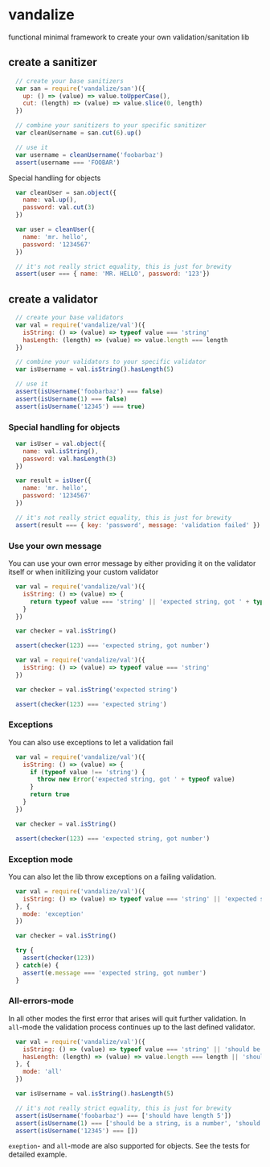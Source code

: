 # vandalize
functional minimal framework to create your own validation/sanitation lib

## create a sanitizer

```javascript
  // create your base sanitizers
  var san = require('vandalize/san')({
    up: () => (value) => value.toUpperCase(),
    cut: (length) => (value) => value.slice(0, length)
  })

  // combine your sanitizers to your specific sanitizer
  var cleanUsername = san.cut(6).up()

  // use it
  var username = cleanUsername('foobarbaz')
  assert(username === 'FOOBAR')
```

Special handling for objects

```javascript
  var cleanUser = san.object({
    name: val.up(),
    password: val.cut(3)
  })

  var user = cleanUser({
    name: 'mr. hello',
    password: '1234567'
  })

  // it's not really strict equality, this is just for brewity
  assert(user === { name: 'MR. HELLO', password: '123'})
```

## create a validator

```javascript
  // create your base validators
  var val = require('vandalize/val')({
    isString: () => (value) => typeof value === 'string'
    hasLength: (length) => (value) => value.length === length
  })

  // combine your validators to your specific validator
  var isUsername = val.isString().hasLength(5)

  // use it
  assert(isUsername('foobarbaz') === false)
  assert(isUsername(1) === false)
  assert(isUsername('12345') === true)
```

### Special handling for objects

```javascript
  var isUser = val.object({
    name: val.isString(),
    password: val.hasLength(3)
  })

  var result = isUser({
    name: 'mr. hello',
    password: '1234567'
  })

  // it's not really strict equality, this is just for brewity
  assert(result === { key: 'password', message: 'validation failed' })
```

### Use your own message

You can use your own error message by either providing it on the validator
itself or when initilizing your custom validator

```javascript
  var val = require('vandalize/val')({
    isString: () => (value) => {
      return typeof value === 'string' || 'expected string, got ' + typeof value
    }
  })

  var checker = val.isString()

  assert(checker(123) === 'expected string, got number')
```

```javascript
  var val = require('vandalize/val')({
    isString: () => (value) => typeof value === 'string'
  })

  var checker = val.isString('expected string')

  assert(checker(123) === 'expected string')
```

### Exceptions

You can also use exceptions to let a validation fail

```javascript
  var val = require('vandalize/val')({
    isString: () => (value) => {
      if (typeof value !== 'string') {
        throw new Error('expected string, got ' + typeof value)
      }
      return true
    }
  })

  var checker = val.isString()

  assert(checker(123) === 'expected string, got number')
```

### Exception mode

You can also let the lib throw exceptions on a failing validation.

```javascript
  var val = require('vandalize/val')({
    isString: () => (value) => typeof value === 'string' || 'expected string, got ' + typeof value
  }, {
    mode: 'exception'
  })

  var checker = val.isString()

  try {
    assert(checker(123))
  } catch(e) {
    assert(e.message === 'expected string, got number')
  }
```

### All-errors-mode

In all other modes the first error that arises will quit further validation. In
`all`-mode the validation process continues up to the last defined validator.

```javascript
  var val = require('vandalize/val')({
    isString: () => (value) => typeof value === 'string' || 'should be a string, is a ' + typeof value,
    hasLength: (length) => (value) => value.length === length || 'should have length ' + length
  }, {
    mode: 'all'
  })

  var isUsername = val.isString().hasLength(5)

  // it's not really strict equality, this is just for brewity
  assert(isUsername('foobarbaz') === ['should have length 5'])
  assert(isUsername(1) === ['should be a string, is a number', 'should have length 5'])
  assert(isUsername('12345') === [])
```

`exeption`- and `all`-mode are also supported for objects. See the tests for detailed example.
